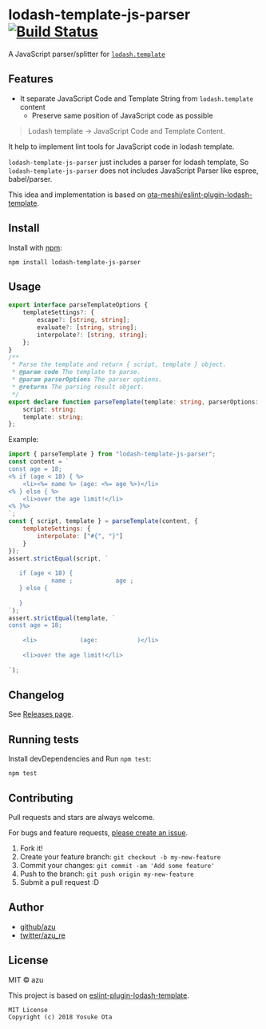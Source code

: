# lodash-template-js-parser [![Build Status](https://travis-ci.org/azu/lodash-template-js-parser.svg?branch=master)](https://travis-ci.org/azu/lodash-template-js-parser)

A JavaScript parser/splitter for [`lodash.template`](https://lodash.com/docs/#template)

## Features

- It separate JavaScript Code and Template String from `lodash.template` content
    - Preserve same position of JavaScript code as possible

> Lodash template -> JavaScript Code and Template Content.

It help to implement lint tools for JavaScript code in lodash template.

`lodash-template-js-parser` just includes a parser for lodash template, So `lodash-template-js-parser` does not includes JavaScript Parser like espree, babel/parser.

This idea and implementation is based on [ota-meshi/eslint-plugin-lodash-template](https://github.com/ota-meshi/eslint-plugin-lodash-template).

## Install

Install with [npm](https://www.npmjs.com/):

    npm install lodash-template-js-parser

## Usage

```ts
export interface parseTemplateOptions {
    templateSettings?: {
        escape?: [string, string];
        evaluate?: [string, string];
        interpolate?: [string, string];
    };
}
/**
 * Parse the template and return { script, template } object.
 * @param code The template to parse.
 * @param parserOptions The parser options.
 * @returns The parsing result object.
 */
export declare function parseTemplate(template: string, parserOptions: parseTemplateOptions): {
    script: string;
    template: string;
};
```

Example:

```js
import { parseTemplate } from "lodash-template-js-parser";
const content = `
const age = 18;
<% if (age < 18) { %>
    <li><%= name %> (age: <%= age %>)</li>
<% } else { %>
    <li>over the age limit!</li>
<% }%>
`;
const { script, template } = parseTemplate(content, {
    templateSettings: {
        interpolate: ["#{", "}"]
    }
});
assert.strictEqual(script, `
               
   if (age < 18) {   
            name ;            age ;   
   } else {   
                                
   }  
`);
assert.strictEqual(template, `
const age = 18;
                     
    <li>            (age:           )</li>
              
    <li>over the age limit!</li>
      
`);
```


## Changelog

See [Releases page](https://github.com/azu/lodash-template-js-parser/releases).

## Running tests

Install devDependencies and Run `npm test`:

    npm test

## Contributing

Pull requests and stars are always welcome.

For bugs and feature requests, [please create an issue](https://github.com/azu/lodash-template-js-parser/issues).

1. Fork it!
2. Create your feature branch: `git checkout -b my-new-feature`
3. Commit your changes: `git commit -am 'Add some feature'`
4. Push to the branch: `git push origin my-new-feature`
5. Submit a pull request :D

## Author

- [github/azu](https://github.com/azu)
- [twitter/azu_re](https://twitter.com/azu_re)

## License

MIT © azu

This project is based on [eslint-plugin-lodash-template](https://github.com/ota-meshi/eslint-plugin-lodash-template).

```
MIT License
Copyright (c) 2018 Yosuke Ota
```
